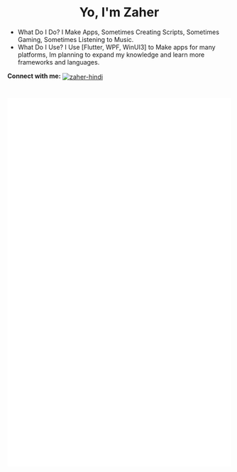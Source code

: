 <h1 align="center">Yo, I'm Zaher</h1>

- What Do I Do? I Make Apps, Sometimes Creating Scripts, Sometimes Gaming, Sometimes Listening to Music.
- What Do I Use? I Use [Flutter, WPF, WinUI3] to Make apps for many platforms, Im planning to expand my knowledge and learn more frameworks and languages.

<b align="left">Connect with me:</b>
<a href="https://linkedin.com/in/zaher-hindi" target="blank"><img align="center" src="https://raw.githubusercontent.com/rahuldkjain/github-profile-readme-generator/master/src/images/icons/Social/linked-in-alt.svg" alt="zaher-hindi" height="30" width="40" /></a>

#

![Metrics](/github-metrics/metrics.svg)
